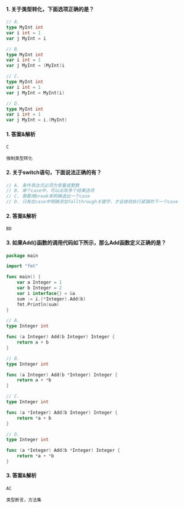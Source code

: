 #### 1. 关于类型转化，下面选项正确的是？

```go
// A.
type MyInt int
var i int = 1
var j MyInt = i

// B.
type MyInt int
var i int = 1
var j MyInt = (MyInt)i

// C.
type MyInt int
var i int = 1
var j MyInt = MyInt(i)

// D. 
type MyInt int
var i int = 1
var j MyInt = i.(MyInt)
```

#### 1. 答案&解析

```text
C

强制类型转化
```

#### 2. 关于switch语句，下面说法正确的有？

```go
// A. 条件表达式必须为常量或整数
// B. 单个case中，可以出现多个结果选项
// C. 需要用break来明确退出一个case
// D. 只有在case中明确添加fallthrough关键字，才会继续执行紧跟的下一个case
```

#### 2. 答案&解析

```text
BD
```

#### 3. 如果Add()函数的调用代码如下所示，那么Add函数定义正确的是？

```go
package main

import "fmt"

func main() {
	var a Integer = 1
	var b Integer = 2
	var i interface{} = &a
	sum := i.(*Integer).Add(b)
	fmt.Println(sum)
}

// A.
type Integer int

func (a Integer) Add(b Integer) Integer {
	return a + b
}

// B.
type Integer int

func (a Integer) Add(b *Integer) Integer {
	return a + *b
}

// C.
type Integer int

func (a *Integer) Add(b Integer) Integer {
	return *a + b
}

// D.
type Integer int

func (a *Integer) Add(b *Integer) Integer {
	return *a + *b
}
```

#### 3. 答案&解析

```text
AC

类型断言，方法集
```
